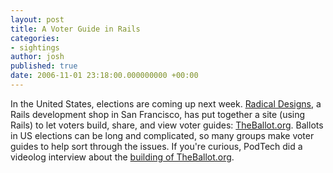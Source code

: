 ```yaml
---
layout: post
title: A Voter Guide in Rails
categories:
- sightings
author: josh
published: true
date: 2006-11-01 23:18:00.000000000 +00:00
---
```

In the United States, elections are coming up next week. [Radical Designs](http://radicaldesigns.org), a Rails development shop in San Francisco, has put together a site (using Rails) to let voters build, share, and view voter guides: [TheBallot.org](http://theballot.org). Ballots in US elections can be long and complicated, so many groups make voter guides to help sort through the issues. If you're curious, PodTech did a videolog interview about the [building of TheBallot.org](http://www.podtech.net/home/technology/1376/lunchmeet-gets-political-with-theballotorg).
